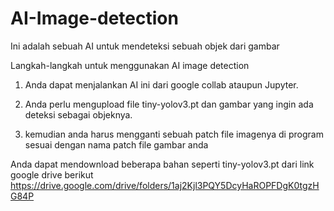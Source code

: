 # AI-Image-detection
Ini adalah sebuah AI untuk mendeteksi sebuah objek dari gambar

Langkah-langkah untuk menggunakan AI image detection

1. Anda dapat menjalankan AI ini dari google collab ataupun Jupyter.

2. Anda perlu mengupload file tiny-yolov3.pt dan gambar yang ingin ada deteksi sebagai objeknya.

3. kemudian anda harus mengganti sebuah patch file imagenya di program sesuai dengan nama patch file gambar anda

Anda dapat mendownload beberapa bahan seperti tiny-yolov3.pt dari link google drive berikut https://drive.google.com/drive/folders/1aj2Kjl3PQY5DcyHaROPFDgK0tgzHG84P
